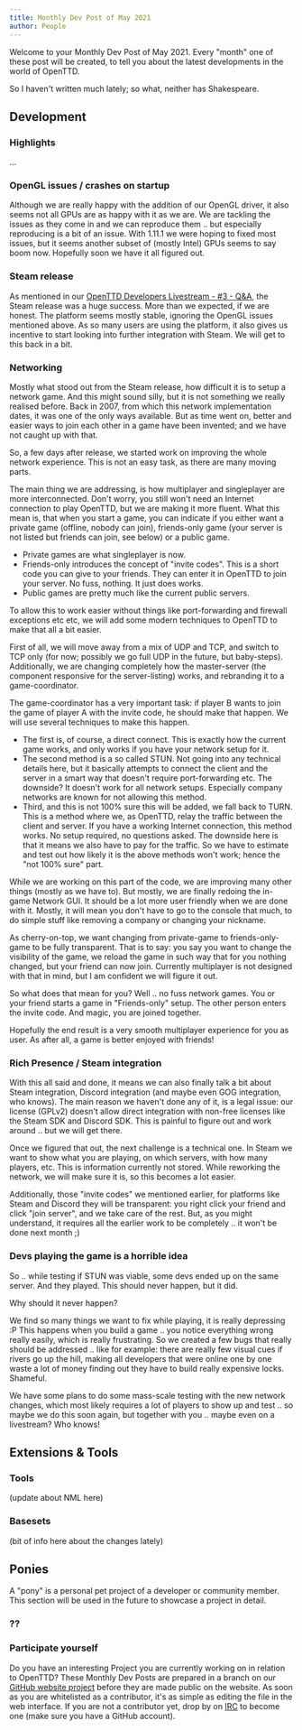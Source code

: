 ```yaml
---
title: Monthly Dev Post of May 2021
author: People
---
```


Welcome to your Monthly Dev Post of May 2021.
Every "month" one of these post will be created, to tell you about the latest developments in the world of OpenTTD.

So I haven't written much lately; so what, neither has Shakespeare.

<!-- more -->

## Development

### Highlights

...

### OpenGL issues / crashes on startup

Although we are really happy with the addition of our OpenGL driver, it also seems not all GPUs are as happy with it as we are.
We are tackling the issues as they come in and we can reproduce them .. but especially reproducing is a bit of an issue.
With 1.11.1 we were hoping to fixed most issues, but it seems another subset of (mostly Intel) GPUs seems to say boom now.
Hopefully soon we have it all figured out.

### Steam release

As mentioned in our [OpenTTD Developers Livestream - #3 - Q&A](https://www.youtube.com/watch?v=kFtUGxIGLlg), the Steam release was a huge success.
More than we expected, if we are honest.
The platform seems mostly stable, ignoring the OpenGL issues mentioned above.
As so many users are using the platform, it also gives us incentive to start looking into further integration with Steam.
We will get to this back in a bit.

### Networking

Mostly what stood out from the Steam release, how difficult it is to setup a network game.
And this might sound silly, but it is not something we really realised before.
Back in 2007, from which this network implementation dates, it was one of the only ways available.
But as time went on, better and easier ways to join each other in a game have been invented; and we have not caught up with that.

So, a few days after release, we started work on improving the whole network experience.
This is not an easy task, as there are many moving parts.

The main thing we are addressing, is how multiplayer and singleplayer are more interconnected.
Don't worry, you still won't need an Internet connection to play OpenTTD, but we are making it more fluent.
What this mean is, that when you start a game, you can indicate if you either want a private game (offline, nobody can join), friends-only game (your server is not listed but friends can join, see below) or a public game.

- Private games are what singleplayer is now.
- Friends-only introduces the concept of "invite codes".
This is a short code you can give to your friends.
They can enter it in OpenTTD to join your server.
No fuss, nothing.
It just does works.
- Public games are pretty much like the current public servers.

To allow this to work easier without things like port-forwarding and firewall exceptions etc etc, we will add some modern techniques to OpenTTD to make that all a bit easier.

First of all, we will move away from a mix of UDP and TCP, and switch to TCP only (for now; possibly we go full UDP in the future, but baby-steps).
Additionally, we are changing completely how the master-server (the component responsive for the server-listing) works, and rebranding it to a game-coordinator.

The game-coordinator has a very important task: if player B wants to join the game of player A with the invite code, he should make that happen.
We will use several techniques to make this happen.
- The first is, of course, a direct connect.
This is exactly how the current game works, and only works if you have your network setup for it.
- The second method is a so called STUN.
Not going into any technical details here, but it basically attempts to connect the client and the server in a smart way that doesn't require port-forwarding etc.
The downside? It doesn't work for all network setups.
Especially company networks are known for not allowing this method.
- Third, and this is not 100% sure this will be added, we fall back to TURN.
This is a method where we, as OpenTTD, relay the traffic between the client and server.
If you have a working Internet connection, this method works.
No setup required, no questions asked.
The downside here is that it means we also have to pay for the traffic.
So we have to estimate and test out how likely it is the above methods won't work; hence the "not 100% sure" part.

While we are working on this part of the code, we are improving many other things (mostly as we have to).
But mostly, we are finally redoing the in-game Network GUI.
It should be a lot more user friendly when we are done with it.
Mostly, it will mean you don't have to go to the console that much, to do simple stuff like removing a company or changing your nickname.

As cherry-on-top, we want changing from private-game to friends-only-game to be fully transparent.
That is to say: you say you want to change the visibility of the game, we reload the game in such way that for you nothing changed, but your friend can now join.
Currently multiplayer is not designed with that in mind, but I am confident we will figure it out.

So what does that mean for you?
Well .. no fuss network games.
You or your friend starts a game in "Friends-only" setup.
The other person enters the invite code.
And magic, you are joined together.

Hopefully the end result is a very smooth multiplayer experience for you as user.
As after all, a game is better enjoyed with friends!

### Rich Presence / Steam integration

With this all said and done, it means we can also finally talk a bit about Steam integration, Discord integration (and maybe even GOG integration, who knows).
The main reason we haven't done any of it, is a legal issue: our license (GPLv2) doesn't allow direct integration with non-free licenses like the Steam SDK and Discord SDK.
This is painful to figure out and work around .. but we will get there.

Once we figured that out, the next challenge is a technical one.
In Steam we want to show what you are playing, on which servers, with how many players, etc.
This is information currently not stored.
While reworking the network, we will make sure it is, so this becomes a lot easier.

Additionally, those "invite codes" we mentioned earlier, for platforms like Steam and Discord they will be transparent: you right click your friend and click "join server", and we take care of the rest.
But, as you might understand, it requires all the earlier work to be completely .. it won't be done next month ;)

### Devs playing the game is a horrible idea

So .. while testing if STUN was viable, some devs ended up on the same server.
And they played.
This should never happen, but it did.

Why should it never happen?

We find so many things we want to fix while playing, it is really depressing :P
This happens when you build a game .. you notice everything wrong really easily, which is really frustrating.
So we created a few bugs that really should be addressed .. like for example: there are really few visual cues if rivers go up the hill, making all developers that were online one by one waste a lot of money finding out they have to build really expensive locks.
Shameful.

We have some plans to do some mass-scale testing with the new network changes, which most likely requires a lot of players to show up and test .. so maybe we do this soon again, but together with you .. maybe even on a livestream?
Who knows!

## Extensions & Tools

### Tools

(update about NML here)

### Basesets

(bit of info here about the changes lately)

## Ponies

A "pony" is a personal pet project of a developer or community member. This section will be used in the future to showcase a project in detail.

### ??

### Participate yourself

Do you have an interesting Project you are currently working on in relation to OpenTTD?
These Monthly Dev Posts are prepared in a branch on our [GitHub website project](https://github.com/OpenTTD/website/tree/monthly-dev-post/_posts/2021-06-01-monthly-dev-post.md) before they are made public on the website.
As soon as you are whitelisted as a contributor, it's as simple as editing the file in the web interface.
If you are not a contributor yet, drop by on [IRC](https://www.openttd.org/contact.html) to become one (make sure you have a GitHub account).
